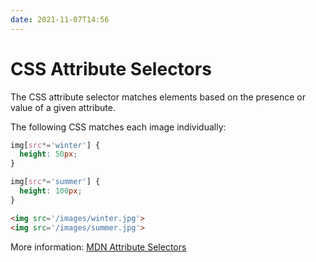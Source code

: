 ```yaml
---
date: 2021-11-07T14:56
---
```


# CSS Attribute Selectors

The CSS attribute selector matches elements based on the presence or value of a given attribute.

The following CSS matches each image individually:

```css
img[src*='winter'] {
  height: 50px;
}

img[src*='summer'] {
  height: 100px;
}
```

```html
<img src='/images/winter.jpg'>
<img src='/images/summer.jpg'>
```

More information: [MDN Attribute
Selectors](https://developer.mozilla.org/en-US/docs/Web/CSS/Attribute_selectors)
